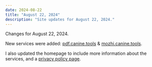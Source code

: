 ```yaml
---
date: 2024-08-22
title: "August 22, 2024"
description: "Site updates for August 22, 2024."
---
```

Changes for August 22, 2024.
<!-- more -->

New services were added: [pdf.canine.tools](https://pdf.canine.tools) & [mozhi.canine.tools](https://mozhi.canine.tools).

I also updated the homepage to include more information about the services, and a [privacy policy page](https://canine.tools/privacy).